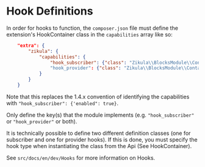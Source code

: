 Hook Definitions
================

In order for hooks to function, the `composer.json` file must define the extension's HookContainer class in the 
`capabilities` array like so:

```json
    "extra": {
        "zikula": {
            "capabilities": {
                "hook_subscriber": {"class": "Zikula\\BlocksModule\\Container\\HookContainer"}
                "hook_provider": {"class": "Zikula\\BlocksModule\\Container\\HookContainer"}
            }
        }
    }
```

Note that this replaces the 1.4.x convention of identifying the capabilities with
`"hook_subscriber": {'enabled": true}`.

Only define the key(s) that the module implements (e.g. `"hook_subscriber"` or `"hook_provider"` or both).

It is technically possible to define two different definition classes (one for subscriber and one for provider hooks).
If this is done, you must specify the hook type when instantiating the class from the Api (See HookContainer).

See `src/docs/en/dev/Hooks` for more information on Hooks.